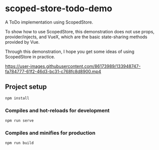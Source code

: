 # scoped-store-todo-demo
A ToDo implementation using ScopedStore.

To show how to use ScopedStore, this demonstration does not use props, provider/injects, and VueX, which are the basic state-sharing methods provided by Vue.

Through this demonstration, I hope you get some ideas of using ScopedStore in practice.


https://user-images.githubusercontent.com/86173989/133948747-fa784777-61f2-46d3-bc31-c768fc8d8900.mp4


## Project setup
```
npm install
```

### Compiles and hot-reloads for development
```
npm run serve
```

### Compiles and minifies for production
```
npm run build
```
